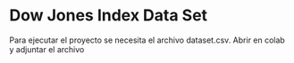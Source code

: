# Dow Jones Index Data Set

Para ejecutar el proyecto se necesita el archivo dataset.csv. 
Abrir en colab y adjuntar el archivo
